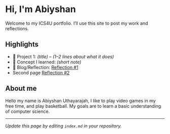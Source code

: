 # Hi, I'm Abiyshan
Welcome to my ICS4U portfolio. I’ll use this site to post my work and reflections.

## Highlights
- 🔧 Project 1: *(title)* – *(1–2 lines about what it does)*
- 🧠 Concept I learned: *(short note)*
- 📝 Blog/Reflection: [Reflection #1](./posts/first_reflection.md)
- Second page [Reflection #2](./posts/first_reflection.md)

## About me
Hello my name is Abiyshan Uthayarajah, I like to play video games in my free time, and play basketball. My goals are to learn a basic understanding of computer science.

---
*Update this page by editing `index.md` in your repository.*
